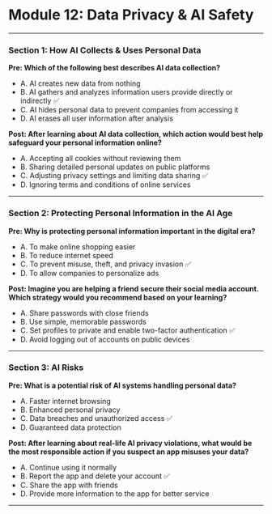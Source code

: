 # Module 12: Data Privacy & AI Safety

---

### Section 1: How AI Collects & Uses Personal Data

**Pre: Which of the following best describes AI data collection?**  
- A. AI creates new data from nothing  
- B. AI gathers and analyzes information users provide directly or indirectly ✅  
- C. AI hides personal data to prevent companies from accessing it  
- D. AI erases all user information after analysis  

**Post: After learning about AI data collection, which action would best help safeguard your personal information online?**  
- A. Accepting all cookies without reviewing them  
- B. Sharing detailed personal updates on public platforms  
- C. Adjusting privacy settings and limiting data sharing ✅  
- D. Ignoring terms and conditions of online services  

---

### Section 2: Protecting Personal Information in the AI Age

**Pre: Why is protecting personal information important in the digital era?**  
- A. To make online shopping easier  
- B. To reduce internet speed  
- C. To prevent misuse, theft, and privacy invasion ✅  
- D. To allow companies to personalize ads  

**Post: Imagine you are helping a friend secure their social media account. Which strategy would you recommend based on your learning?**  
- A. Share passwords with close friends  
- B. Use simple, memorable passwords  
- C. Set profiles to private and enable two-factor authentication ✅  
- D. Avoid logging out of accounts on public devices  

---

### Section 3: AI Risks

**Pre: What is a potential risk of AI systems handling personal data?**  
- A. Faster internet browsing  
- B. Enhanced personal privacy  
- C. Data breaches and unauthorized access ✅  
- D. Guaranteed data protection  

**Post: After learning about real-life AI privacy violations, what would be the most responsible action if you suspect an app misuses your data?**  
- A. Continue using it normally  
- B. Report the app and delete your account ✅  
- C. Share the app with friends  
- D. Provide more information to the app for better service  

---
